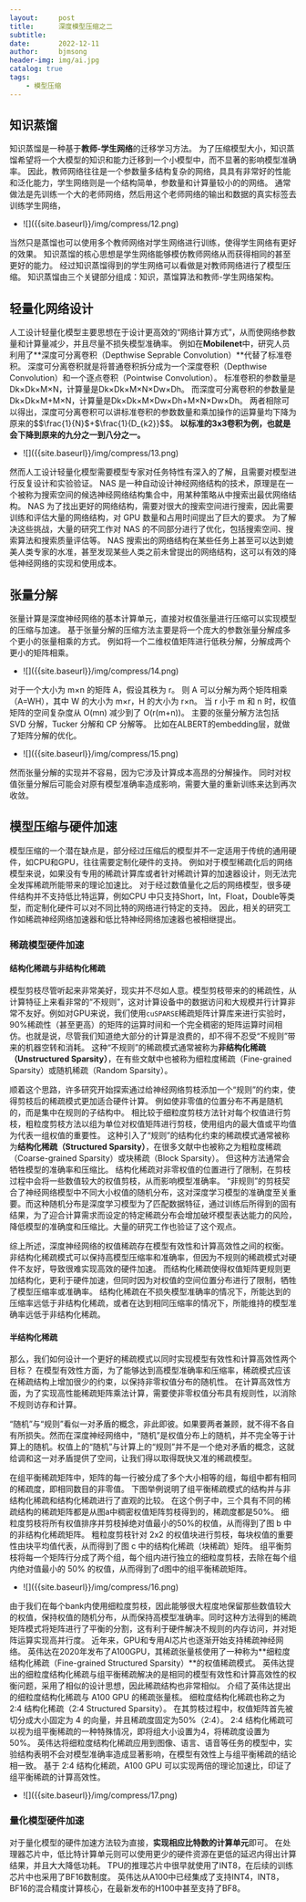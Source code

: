 ```yaml
---
layout:     post
title:      深度模型压缩之二
subtitle:   
date:       2022-12-11
author:     bjmsong
header-img: img/ai.jpg
catalog: true
tags:
    - 模型压缩
---
```


## 知识蒸馏

知识蒸馏是一种基于**教师-学生网络**的迁移学习方法。 为了压缩模型大小，知识蒸馏希望将一个大模型的知识和能力迁移到一个小模型中，而不显著的影响模型准确率。 因此，教师网络往往是一个参数量多结构复杂的网络，具具有非常好的性能和泛化能力，学生网络则是一个结构简单，参数量和计算量较小的的网络。 通常做法是先训练一个大的老师网络，然后用这个老师网络的输出和数据的真实标签去训练学生网络，

<ul> 
<li markdown="1">
![]({{site.baseurl}}/img/compress/12.png) 
</li> 
</ul> 


当然只是蒸馏也可以使用多个教师网络对学生网络进行训练，使得学生网络有更好的效果。 知识蒸馏的核心思想是学生网络能够模仿教师网络从而获得相同的甚至更好的能力。 经过知识蒸馏得到的学生网络可以看做是对教师网络进行了模型压缩。 知识蒸馏由三个关键部分组成：知识，蒸馏算法和教师-学生网络架构。



## 轻量化网络设计

 人工设计轻量化模型主要思想在于设计更高效的“网络计算方式”，从而使网络参数量和计算量减少，并且尽量不损失模型准确率。 例如在**Mobilenet**中，研究人员利用了**深度可分离卷积（Depthwise Seprable Convolution）**代替了标准卷积。 深度可分离卷积就是将普通卷积拆分成为一个深度卷积（Depthwise Convolution）和一个逐点卷积（Pointwise Convolution）。 标准卷积的参数量是Dk×Dk×M×N，计算量是Dk×Dk×M×N×Dw×Dh。 而深度可分离卷积的参数量是Dk×Dk×M+M×N，计算量是Dk×Dk×M×Dw×Dh+M×N×Dw×Dh。 两者相除可以得出，深度可分离卷积可以讲标准卷积的参数数量和乘加操作的运算量均下降为原来的$$\frac{1}{N}$+$\frac{1}{D_{k2}}$$。 **以标准的3x3卷积为例，也就是会下降到原来的九分之一到八分之一。**

<ul> 
<li markdown="1">
![]({{site.baseurl}}/img/compress/13.png) 
</li> 
</ul> 

然而人工设计轻量化模型需要模型专家对任务特性有深入的了解，且需要对模型进行反复设计和实验验证。 NAS 是一种自动设计神经网络结构的技术，原理是在一个被称为搜索空间的候选神经网络结构集合中，用某种策略从中搜索出最优网络结构。 NAS 为了找出更好的网络结构，需要对很大的搜索空间进行搜索，因此需要训练和评估大量的网络结构，对 GPU 数量和占用时间提出了巨大的要求。 为了解决这些挑战，大量的研究工作对 NAS 的不同部分进行了优化，包括搜索空间、搜索算法和搜索质量评估等。 NAS 搜索出的网络结构在某些任务上甚至可以达到媲美人类专家的水准，甚至发现某些人类之前未曾提出的网络结构，这可以有效的降低神经网络的实现和使用成本。



## 张量分解

张量计算是深度神经网络的基本计算单元，直接对权值张量进行压缩可以实现模型的压缩与加速。 基于张量分解的压缩方法主要是将一个庞大的参数张量分解成多个更小的张量相乘的方式。 例如将一个二维权值矩阵进行低秩分解，分解成两个更小的矩阵相乘。 

<ul> 
<li markdown="1">
![]({{site.baseurl}}/img/compress/14.png) 
</li> 
</ul> 

对于一个大小为 m×n 的矩阵 A，假设其秩为 r。 则 A 可以分解为两个矩阵相乘（A=WH），其中 W 的大小为 m×r，H 的大小为 r×n。 当 r 小于 m 和 n 时，权值矩阵的空间复杂度从 O(mn) 减少到了 O(r(m+n))。 主要的张量分解方法包括 SVD 分解，Tucker 分解和 CP 分解等。 比如在ALBERT的embedding层，就做了矩阵分解的优化。

<ul> 
<li markdown="1">
![]({{site.baseurl}}/img/compress/15.png) 
</li> 
</ul> 

然而张量分解的实现并不容易，因为它涉及计算成本高昂的分解操作。 同时对权值张量分解后可能会对原有模型准确率造成影响，需要大量的重新训练来达到再次收敛。



## 模型压缩与硬件加速

模型压缩的一个潜在缺点是，部分经过压缩后的模型并不一定适用于传统的通用硬件，如CPU和GPU，往往需要定制化硬件的支持。 例如对于模型稀疏化后的网络模型来说，如果没有专用的稀疏计算库或者针对稀疏计算的加速器设计，则无法完全发挥稀疏所能带来的理论加速比。 对于经过数值量化之后的网络模型，很多硬件结构并不支持低比特运算，例如CPU 中只支持Short，Int，Float，Double等类型，而定制化硬件可以对不同比特的网络进行特定的支持。 因此，相关的研究工作如稀疏神经网络加速器和低比特神经网络加速器也被相继提出。

### 稀疏模型硬件加速

#### 结构化稀疏与非结构化稀疏

模型剪枝尽管听起来非常美好，现实并不尽如人意。模型剪枝带来的的稀疏性，从计算特征上来看非常的“不规则”，这对计算设备中的数据访问和大规模并行计算非常不友好。例如对GPU来说，我们使用`cuSPARSE`稀疏矩阵计算库来进行实验时，90%稀疏性（甚至更高）的矩阵的运算时间和一个完全稠密的矩阵运算时间相仿。也就是说，尽管我们知道绝大部分的计算是浪费的，却不得不忍受“不规则”带来的机器空转和消耗。 这种“不规则”的稀疏模式通常被称为**非结构化稀疏（Unstructured Sparsity）**，在有些文献中也被称为细粒度稀疏（Fine-grained Sparsity）或随机稀疏（Random Sparsity）。

顺着这个思路，许多研究开始探索通过给神经网络剪枝添加一个“规则”的约束，使得剪枝后的稀疏模式更加适合硬件计算。 例如使非零值的位置分布不再是随机的，而是集中在规则的子结构中。 相比较于细粒度剪枝方法针对每个权值进行剪枝，粗粒度剪枝方法以组为单位对权值矩阵进行剪枝，使用组内的最大值或平均值为代表一组权值的重要性。 这种引入了“规则”的结构化约束的稀疏模式通常被称为**结构化稀疏（Structured Sparsity）**，在很多文献中也被称之为粗粒度稀疏（Coarse-grained Sparsity）或块稀疏（Block Sparsity）。 但这种方法通常会牺牲模型的准确率和压缩比。 结构化稀疏对非零权值的位置进行了限制，在剪枝过程中会将一些数值较大的权值剪枝，从而影响模型准确率。 “非规则”的剪枝契合了神经网络模型中不同大小权值的随机分布，这对深度学习模型的准确度至关重要。而这种随机分布是深度学习模型为了匹配数据特征，通过训练后所得到的固有结果，为了迎合计算需求而设定的特定稀疏分布会增加破坏模型表达能力的风险，降低模型的准确度和压缩比。大量的研究工作也验证了这个观点。

综上所述，深度神经网络的权值稀疏存在模型有效性和计算高效性之间的权衡。 非结构化稀疏模式可以保持高模型压缩率和准确率，但因为不规则的稀疏模式对硬件不友好，导致很难实现高效的硬件加速。 而结构化稀疏使得权值矩阵更规则更加结构化，更利于硬件加速，但同时因为对权值的空间位置分布进行了限制，牺牲了模型压缩率或准确率。 结构化稀疏在不损失模型准确率的情况下，所能达到的压缩率远低于非结构化稀疏，或者在达到相同压缩率的情况下，所能维持的模型准确率远低于非结构化稀疏。



#### 半结构化稀疏

那么，我们如何设计一个更好的稀疏模式以同时实现模型有效性和计算高效性两个目标？ 在模型有效性方面，为了能够达到高模型准确率和压缩率，稀疏模式应该在稀疏结构上增加很少的约束，以保持非零权值分布的随机性。 在计算高效性方面，为了实现高性能稀疏矩阵乘法计算，需要使非零权值分布具有规则性，以消除不规则访存和计算。

“随机”与“规则”看似一对矛盾的概念，非此即彼。如果要两者兼顾，就不得不各自有所损失。然而在深度神经网络中，“随机”是权值分布上的随机，并不完全等于计算上的随机。权值上的“随机”与计算上的“规则”并不是一个绝对矛盾的概念，这就给调和这一对矛盾提供了空间，让我们得以取得既快又准的稀疏模型。

在组平衡稀疏矩阵中，矩阵的每一行被分成了多个大小相等的组，每组中都有相同的稀疏度，即相同数目的非零值。 下图举例说明了组平衡稀疏模式的结构并与非结构化稀疏和结构化稀疏进行了直观的比较。 在这个例子中，三个具有不同的稀疏结构的稀疏矩阵都是从图a中稠密权值矩阵剪枝得到的，稀疏度都是50%。 细粒度剪枝将所有权值排序并剪枝掉绝对值最小的50%的权值，从而得到了图 b 中的非结构化稀疏矩阵。 粗粒度剪枝针对 2x2 的权值块进行剪枝，每块权值的重要性由块平均值代表，从而得到了图 c 中的结构化稀疏（块稀疏）矩阵。 组平衡剪枝将每一个矩阵行分成了两个组，每个组内进行独立的细粒度剪枝，去除在每个组内绝对值最小的 50% 的权值，从而得到了d图中的组平衡稀疏矩阵。

<ul> 
<li markdown="1">
![]({{site.baseurl}}/img/compress/16.png) 
</li> 
</ul> 

由于我们在每个bank内使用细粒度剪枝，因此能够很大程度地保留那些数值较大的权值，保持权值的随机分布，从而保持高模型准确率。同时这种方法得到的稀疏矩阵模式将矩阵进行了平衡的分割，这有利于硬件解决不规则的内存访问，并对矩阵运算实现高并行度。 近年来，GPU和专用AI芯片也逐渐开始支持稀疏神经网络。 英伟达在2020年发布了A100GPU，其稀疏张量核使用了一种称为**细粒度结构化稀疏（Fine-grained Structured Sparsity）**的权值稀疏模式。 英伟达提出的细粒度结构化稀疏与组平衡稀疏解决的是相同的模型有效性和计算高效性的权衡问题，采用了相似的设计思想，因此稀疏结构也非常相似。 介绍了英伟达提出的细粒度结构化稀疏与 A100 GPU 的稀疏张量核。 细粒度结构化稀疏也称之为 2:4 结构化稀疏（2:4 Structured Sparsity）。 在其剪枝过程中，权值矩阵首先被切分成大小固定为 4 的向量，并且稀疏度固定为50%（2:4）。 2:4 结构化稀疏可以视为组平衡稀疏的一种特殊情况，即将组大小设置为4，将稀疏度设置为 50%。 英伟达将细粒度结构化稀疏应用到图像、语言、语音等任务的模型中，实验结构表明不会对模型准确率造成显著影响，在模型有效性上与组平衡稀疏的结论相一致。 基于 2:4 结构化稀疏，A100 GPU 可以实现两倍的理论加速比，印证了组平衡稀疏的计算高效性。

<ul> 
<li markdown="1">
![]({{site.baseurl}}/img/compress/17.png) 
</li> 
</ul> 



### 量化模型硬件加速

对于量化模型的硬件加速方法较为直接，**实现相应比特数的计算单元**即可。 在处理器芯片中，低比特计算单元则可以使用更少的硬件资源在更低的延迟内得出计算结果，并且大大降低功耗。 TPU的推理芯片中很早就使用了INT8，在后续的训练芯片中也采用了BF16数制度。 英伟达从A100中已经集成了支持INT4，INT8，BF16的混合精度计算核心，在最新发布的H100中甚至支持了BF8。


